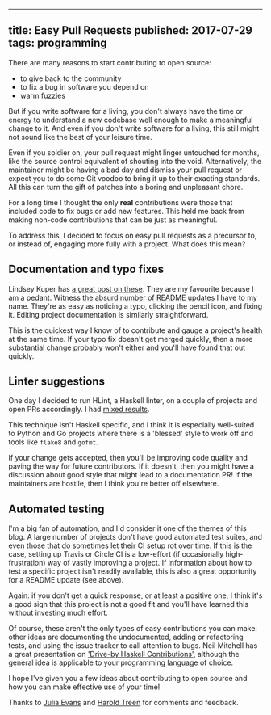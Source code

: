--------------------------------------------------------------------------------
title: Easy Pull Requests
published: 2017-07-29
tags: programming
--------------------------------------------------------------------------------

There are many reasons to start contributing to open source:

* to give back to the community
* to fix a bug in software you depend on
* warm fuzzies

But if you write software for a living, you don't always have the time or
energy to understand a new codebase well enough to make a meaningful change to
it. And even if you don't write software for a living, this still might not
sound like the best of your leisure time.

Even if you soldier on, your pull request might linger untouched for months,
like the source control equivalent of shouting into the void. Alternatively,
the maintainer might be having a bad day and dismiss your pull request or
expect you to do some Git voodoo to bring it up to their exacting standards.
All this can turn the gift of patches into a boring and unpleasant chore.

For a long time I thought the only **real** contributions were those that
included code to fix bugs or add new features. This held me back from making
non-code contributions that can be just as meaningful.

To address this, I decided to focus on easy pull requests as a precursor to, or
instead of, engaging more fully with a project. What does this mean?

## Documentation and typo fixes

Lindsey Kuper has [a great post on
these](http://composition.al/blog/2013/05/31/one-character-patches/). They are
my favourite because I am a pedant. Witness [the absurd number of README
updates](https://github.com/pulls?utf8=%E2%9C%93&q=is%3Apr+author%3Avaibhavsagar+is%3Aclosed+README)
I have to my name. They're as easy as noticing a typo, clicking the pencil
icon, and fixing it. Editing project documentation is similarly
straightforward.

This is the quickest way I know of to contribute and gauge a project's health
at the same time. If your typo fix doesn't get merged quickly, then a more
substantial change probably won't either and you'll have found that out
quickly.

## Linter suggestions

One day I decided to run HLint, a Haskell linter, on a couple of projects and
open PRs accordingly. I had [mixed
results](https://github.com/pulls?q=is%3Apr+author%3Avaibhavsagar+HLint+is%3Aclosed).

This technique isn't Haskell specific, and I think it is especially well-suited
to Python and Go projects where there is a 'blessed' style to work off and
tools like `flake8` and `gofmt`.

If your change gets accepted, then you'll be improving code quality and paving
the way for future contributors. If it doesn't, then you might have a
discussion about good style that might lead to a documentation PR! If the
maintainers are hostile, then I think you're better off elsewhere.

## Automated testing

I'm a big fan of automation, and I'd consider it one of the themes of this
blog. A large number of projects don't have good automated test suites, and
even those that do sometimes let their CI setup rot over time. If this is the
case, setting up Travis or Circle CI is a low-effort (if occasionally
high-frustration) way of vastly improving a project. If information about how
to test a specific project isn't readily available, this is also a great
opportunity for a README update (see above).

Again: if you don't get a quick response, or at least a positive one, I think
it's a good sign that this project is not a good fit and you'll have learned
this without investing much effort.

Of course, these aren't the only types of easy contributions you can make:
other ideas are documenting the undocumented, adding or refactoring tests, and
using the issue tracker to call attention to bugs. Neil Mitchell has a great
presentation on ['Drive-by Haskell
Contributions'](http://ndmitchell.com/downloads/slides-drive-by_haskell_contributions-09_jun_2017.pdf),
although the general idea is applicable to your programming language of choice.

I hope I've given you a few ideas about contributing to open source and how you
can make effective use of your time!

Thanks to [Julia Evans](https://jvns.ca/) and [Harold
Treen](https://haroldtreen.com/) for comments and feedback.
